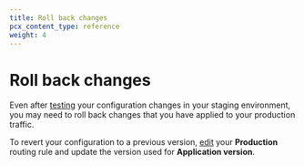 ```yaml
---
title: Roll back changes
pcx_content_type: reference
weight: 4
---
```


# Roll back changes

Even after [testing](/http-applications/how-to/test-version-staging/) your configuration changes in your staging environment, you may need to roll back changes that you have applied to your production traffic.

To revert your configuration to a previous version, [edit](/http-applications/how-to/manage-routing-rules/#delete-routing-rules) your **Production** routing rule and update the version used for **Application version**.